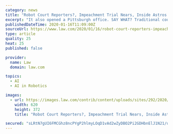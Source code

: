 ```yaml
---
category: news
title: "Robot Court Reporters?, Impeachment Trial Nears, Inside Astros Cheating Scandal: The Morning Minute"
excerpt: "It also opened a Pittsburgh office. SAY WHAT? Traditional court reporting services are becoming obsolete. Victoria Hudgins reports that AI-powered transcription platform Verbit has closed a $31 million round of funding. Verbit uses machine learning technology to transcribe and caption audio and video, while human transcribers correct any errors ..."
publishedDateTime: 2020-01-16T11:09:00Z
sourceUrl: https://www.law.com/2020/01/16/robot-court-reporters-impeachment-trial-nears-inside-astros-cheating-scandal-the-morning-minute/
type: article
quality: 25
heat: 25
published: false

provider:
  name: Law
  domain: law.com

topics:
  - AI
  - AI in Robotics

images:
  - url: https://images.law.com/contrib/content/uploads/sites/292/2020/01/Morning-Minute-Display-Article-201812171506-4.jpg
    width: 620
    height: 372
    title: "Robot Court Reporters?, Impeachment Trial Nears, Inside Astros Cheating Scandal: The Morning Minute"

secured: "sLRtN7gUI6FMCGhz8ncPYgP2hlmyLOqD1vAd2wZyDBO2Pi2GDHbnElJ1N21/uPl+0iOMmPbRS8LqZv1Wp3abGU0lFOYfFHDkADkg8k6xS5X2+JJ63dyQCxJKRZHCWzQgFxWqQF3zk7KPowC2SUD9Ji+AA1TR3tBIZCRfMuXzmcVHuPfXdRYlaI1XJXNto6fjrKPPdqtn3S4KMjEJjx3/0IPtkmS4/v6KHZhi1Hu7KCC2VBIdovX+c6KeQoRzl7Xvbm6h9t720na+5uBqJdH2FiXDZUPnp1bDjcLI6GAzdEz1nl4fiOwnBNW3Q5InLBCIT1StbZlTeOZekMZruIoxlI4lWCHc4LRjG9ks430fY2L3gYilsY+B4lJY3JEquKh84BpVaR+esgm+LQbsEMvFxY5YjU/szy6fIjhe7plZcNZ4vPTVnKrTAXOxWfsKqyfcUUOKI+WFw7kccFj6YafDVw==;QaXn8ZLdY99+/KfFC58NIA=="
---
```


